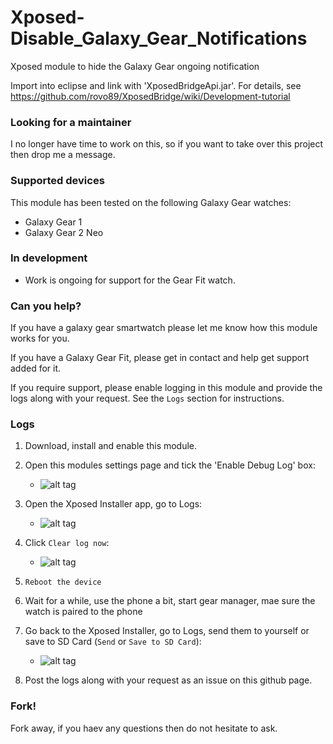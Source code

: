 Xposed-Disable_Galaxy_Gear_Notifications
========================================

Xposed module to hide the Galaxy Gear ongoing notification

Import into eclipse and link with 'XposedBridgeApi.jar'. For details, see https://github.com/rovo89/XposedBridge/wiki/Development-tutorial

### Looking for a maintainer
I no longer have time to work on this, so if you want to take over this project then drop me a message.

### Supported devices
This module has been tested on the following Galaxy Gear watches:

* Galaxy Gear 1
* Galaxy Gear 2 Neo

### In development

* Work is ongoing for support for the Gear Fit watch.



### Can you help?
If you have a galaxy gear smartwatch please let me know how this module works for you.

If you have a Galaxy Gear Fit, please get in contact and help get support added for it.

If you require support, please enable logging in this module and provide the logs along with your request. See the `Logs` section for instructions.

### Logs
1. Download, install and enable this module.
2. Open this modules settings page and tick the 'Enable Debug Log' box:
	* ![alt tag](https://github.com/owenworley/Xposed-Disable_Galaxy_Gear_Notifications/raw/master/HowToHelp/1-ModuleSettings.png)
3. Open the Xposed Installer app, go to Logs:
	* ![alt tag](https://github.com/owenworley/Xposed-Disable_Galaxy_Gear_Notifications/raw/master/HowToHelp/2-XposedMain.png)
4. Click `Clear log now`:
	* ![alt tag](https://github.com/owenworley/Xposed-Disable_Galaxy_Gear_Notifications/raw/master/HowToHelp/4-XposedLogsMenu.png)

5. `Reboot the device` 
6. Wait for a while, use the phone a bit, start gear manager, mae sure the watch is paired to the phone
7. Go back to the Xposed Installer, go to Logs, send them to yourself or save to SD Card (`Send` or `Save to SD Card`):

	* ![alt tag](https://github.com/owenworley/Xposed-Disable_Galaxy_Gear_Notifications/raw/master/HowToHelp/4-XposedLogsMenu.png)

8. Post the logs along with your request as an issue on this github page.

### Fork!

Fork away, if you haev any questions then do not hesitate to ask.
